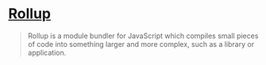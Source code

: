# [Rollup](https://rollupjs.org/)

> Rollup is a module bundler for JavaScript which compiles small pieces of code into something larger and more complex, such as a library or application.
